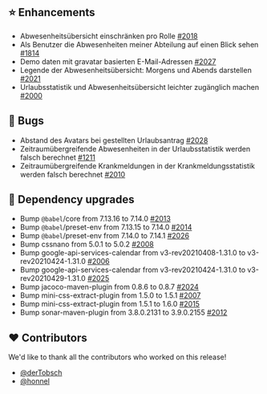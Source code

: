 ## ⭐ Enhancements

- Abwesenheitsübersicht einschränken pro Rolle [#2018](https://github.com/synyx/urlaubsverwaltung/issues/2018)
- Als Benutzer die Abwesenheiten meiner Abteilung auf einen Blick sehen [#1814](https://github.com/synyx/urlaubsverwaltung/issues/1814)
- Demo daten mit gravatar basierten E-Mail-Adressen [#2027](https://github.com/synyx/urlaubsverwaltung/pull/2027)
- Legende der Abwesenheitsübersicht: Morgens und Abends darstellen [#2021](https://github.com/synyx/urlaubsverwaltung/pull/2021)
- Urlaubsstatistik und Abwesenheitsübersicht leichter zugänglich machen [#2000](https://github.com/synyx/urlaubsverwaltung/issues/2000)

## 🐞 Bugs

- Abstand des Avatars bei gestellten Urlaubsantrag [#2028](https://github.com/synyx/urlaubsverwaltung/issues/2028)
- Zeitraumübergreifende Abwesenheiten in der Urlaubsstatistik werden falsch berechnet [#1211](https://github.com/synyx/urlaubsverwaltung/issues/1211)
- Zeitraumübergreifende Krankmeldungen in der Krankmeldungsstatistik werden falsch berechnet [#2010](https://github.com/synyx/urlaubsverwaltung/issues/2010)

## 🔨 Dependency upgrades

- Bump `@babel`/core from 7.13.16 to 7.14.0 [#2013](https://github.com/synyx/urlaubsverwaltung/pull/2013)
- Bump `@babel`/preset-env from 7.13.15 to 7.14.0 [#2014](https://github.com/synyx/urlaubsverwaltung/pull/2014)
- Bump `@babel`/preset-env from 7.14.0 to 7.14.1 [#2026](https://github.com/synyx/urlaubsverwaltung/pull/2026)
- Bump cssnano from 5.0.1 to 5.0.2 [#2008](https://github.com/synyx/urlaubsverwaltung/pull/2008)
- Bump google-api-services-calendar from v3-rev20210408-1.31.0 to v3-rev20210424-1.31.0 [#2006](https://github.com/synyx/urlaubsverwaltung/pull/2006)
- Bump google-api-services-calendar from v3-rev20210424-1.31.0 to v3-rev20210429-1.31.0 [#2025](https://github.com/synyx/urlaubsverwaltung/pull/2025)
- Bump jacoco-maven-plugin from 0.8.6 to 0.8.7 [#2024](https://github.com/synyx/urlaubsverwaltung/pull/2024)
- Bump mini-css-extract-plugin from 1.5.0 to 1.5.1 [#2007](https://github.com/synyx/urlaubsverwaltung/pull/2007)
- Bump mini-css-extract-plugin from 1.5.1 to 1.6.0 [#2015](https://github.com/synyx/urlaubsverwaltung/pull/2015)
- Bump sonar-maven-plugin from 3.8.0.2131 to 3.9.0.2155 [#2012](https://github.com/synyx/urlaubsverwaltung/pull/2012)

## ❤️ Contributors

We'd like to thank all the contributors who worked on this release!

- [@derTobsch](https://github.com/derTobsch)
- [@honnel](https://github.com/honnel)
